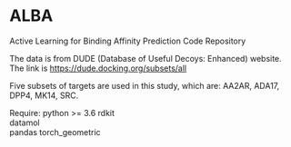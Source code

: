 # ALBA
Active Learning for Binding Affinity Prediction Code Repository

The data is from DUDE (Database of Useful Decoys: Enhanced) website. The link is https://dude.docking.org/subsets/all

Five subsets of targets are used in this study, which are: AA2AR, ADA17, DPP4, MK14, SRC.

Require: 
python >= 3.6
rdkit   
datamol   
pandas
torch_geometric
